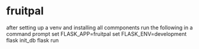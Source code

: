 # fruitpal
after setting up a venv and installing all commponents run the following in a command prompt
set FLASK_APP=fruitpal
set FLASK_ENV=development
flask init_db
flask run
